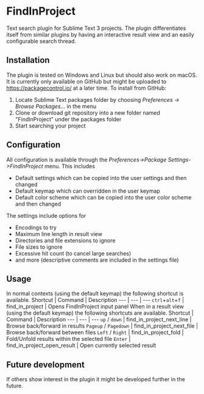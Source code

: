 # FindInProject
Text search plugin for Sublime Text 3 projects. The plugin differentiates itself from similar plugins by having an interactive result view and an easily configurable search thread.

## Installation
The plugin is tested on Windows and Linux but should also work on macOS. It is currently only available on GitHub but might be uploaded to https://packagecontrol.io/ at a later time. To install from GitHub:
1. Locate Sublime Text packages folder by choosing *Preferences -> Browse Packages...* in the menu
2. Clone or download git repository into a new folder named "FindInProject" under the packages folder
3. Start searching your project

## Configuration
All configuration is available through the *Preferences->Package Settings->FindInProject* menu. This includes
* Default settings which can be copied into the user settings and then changed
* Default keymap which can overridden in the user keymap
* Default color scheme which can be copied into the user color scheme and then changed

The settings include options for
* Encodings to try
* Maximum line length in result view
* Directories and file extensions to ignore
* File sizes to ignore
* Excessive hit count (to cancel large searches)
* and more (descriptive comments are included in the settings file)

## Usage
In normal contexts (using the default keymap) the following shortcut is available.
Shortcut | Command | Description
--- | --- | ---
`ctrl`+`alt`+`f` | find_in_project | Opens FindInProject input panel
When in a result view (using the default keymap) the following shortcuts are available.
Shortcut | Command | Description
--- | --- | ---
`up` / `down` | find_in_project_next_line | Browse back/forward in results
`Pageup` / `Pagedown` | find_in_project_next_file | Browse back/forward between files
`Left` / `Right` | find_in_project_fold | Fold/Unfold results within the selected file
`Enter` | find_in_project_open_result | Open currently selected result

## Future development
If others show interest in the plugin it might be developed further in the future.
